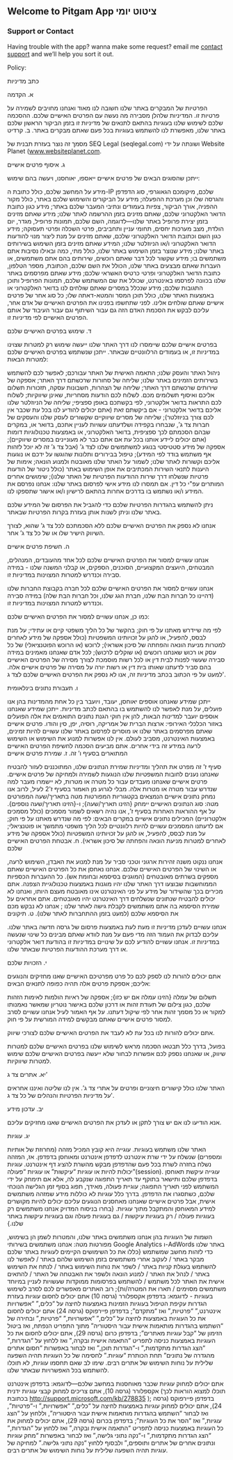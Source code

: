
## Welcome to Pitgam App ציטוט יומי
### Support or Contact

Having trouble with the app? wanna make some request?
email me [contact support](email:guycohendev@gmail.com) and we’ll help you sort it out.


Policy: 

כתב מדיניות

 

א. הקדמה

הפרטיות של המבקרים באתר שלנו חשובה לנו מאוד ואנחנו מחויבים לשמירה על פרטיות זו. המדיניות שלהלן מסבירה מה נעשה עם הפרטים האישיים שלכם.
ההסכמה שלכם לשימוש שלנו בעוגיות בהתאם לתנאים של מדיניות זו בזמן הביקור הראשון שלכם באתר שלנו, מאפשרת לנו להשתמש בעוגיות בכל פעם שאתם מבקרים באתר.
ב. קרדיט


 מסמך זה נוצר בעזרת תבנית של SEQ Legal (seqlegal.com) ושונתה על ידי Website Planet (www.websiteplanet.com.

 

ג. איסוף פרטים אישיים

 

ייתכן שהסוגים הבאים של פרטים אישיים ייאספו, יאוחסנו, ויעשה בהם שימוש:

מידע על המחשב שלכם, כולל כתובת ה-IP שלכם, מיקומכם הגאוגרפי, סוג הדפדפן והגרסה שלו וכן מערכת ההפעלה;
מידע על הביקורים והשימוש שלכם באתר, כולל מקור ההפניה, אורך הביקור, צפיות בעמודים ונתיבי המעבר שלכם באתר;
מידע כגון כתובת הדואר האלקטרוני שלכם, שאתם מזינים בזמן ההרשמה לאתר שלנו;
מידע שאתם מזינים בזמן יצירת פרופיל באתר שלנו—לדוגמה, השם שלכם, תמונות פרופיל, מגדר, יום הולדת, מצב מערכות יחסים, תחומי עניין ותחביבים, פרטי השכלה ופרטי תעסוקה;
מידע כגון השם וכתובת הדואר האלקטרוני שלכם, שאתם מזינים על מנת ליצור מנוי להודעות הדואר האלקטרוני ו/או הניוזלטר שלנו;
המידע שאתם מזינים בזמן השימוש בשירותים באתר שלנו;
מידע שנוצר בזמן השימוש באתר שלנו, כולל מתי, כמה ובאילו נסיבות אתם משתמשים בו;
מידע שקשור לכל דבר שאתם רוכשים, שירותים בהם אתם משתמשים, או העברות שאתם מבצעים באתר שלנו, הכולל את השם שלכם, הכתובת, מספר הטלפון, כתובת הדואר האלקטרוני ופרטי כרטיס האשראי שלכם;
מידע שאתם מפרסמים באתר שלנו בכוונה לפרסמו באינטרנט, שכולל את שם המשתמש שלכם, תמונות הפרופיל ותוכן התגובות שלכם;
מידע שנכלל במסרים שאתם שולחים לנו בדואר האלקטרוני או באמצעות האתר שלנו, כולל תוכן המסר והמטא-דאתה שלו;
כל סוג אחר של פרטים אישיים שאתם שולחים אלינו.
לפני שתחשפו בפנינו את הפרטים האישיים של אדם אחר, עליכם לבקש את הסכמת האדם הזה גם עבור השיתוף וגם עבור העיבוד של אותם הפרטים האישיים לפי מדיניות זו.

 

ד. שימוש בפרטים האישיים שלכם

 

בפרטים אישיים שלכם שיימסרו לנו דרך האתר שלנו ייעשה שימוש רק למטרות שצוינו במדיניות זו, או בעמודים הרלוונטיים שבאתר. ייתכן שנשתמש בפרטים האישיים שלכם למטרות הבאות:

ניהול האתר והעסק שלנו;
התאמה האישית של האתר עבורכם;
לאפשר לכם להשתמש בשירותים הזמינים באתר שלנו;
שליחה של סחורות שרכשתם דרך האתר;
אספקה של שירותים שרכשתם דרך האתר;
שליחה של הצהרות, חשבונות עסקה, תזכורות תשלום אליכם ואיסוף תשלומים מכם.
לשלוח לכם הודעות מסחריות, שאינן שיווקיות;
לשלוח לכם התראות בדואר אלקטרוני, לפי בקשתכם באופן ספציפי;
שליחה של הניוזלטר שלנו אליכם בדואר אלקטרוני - אם ביקשתם זאת (אתם יכולים להודיע לנו בכל עת שכבר אין לכם צורך בניוזלטר);
שליחה של מסרים שיווקיים שקשורים לעסק שלנו והעסקים של חברות צד ג’, שנבחרו בקפידה ושלדעתנו עשויות לעניין אתכם, בדואר או, במקרים שבהם הסכמתם לכך ספציפית, בדואר האלקטרוני, או באמצעות טכנולוגיות דומות (אתם יכולים ליידע אותנו בכל עת אם אתם כבר לא מעוניינים במסרים שיווקיים);
אספקה של מידע סטטיסטי בנוגע למשתמשים שלנו לצד ג’ (אבל צד ג’ זה לא יוכל לזהות אף משתמש בודד לפי המידע);
טיפול בבירורים ותלונות שהוגשו על ידכם או נוגעות אליכם וקשורות לאתר שלנו;
לשמור על האתר שלנו מאובטח ולמנוע הונאה;
אימות של היענות לתנאי השירות המכתיבים את אופן השימוש באתר (כולל ניטור של הודעות פרטיות שנשלחו דרך שירות ההודעות הפרטיות של האתר שלנו);
שימושים אחרים המותרים עפ"י כל דין.
אם תמסרו לנו מידע אישי לפרסום באתר שלנו: אנחנו נפרסם את המידע ו/או נשתמש בו בדרכים אחרות בהתאם לרישיון ו/או אישור שתספקו לנו.

ניתן להשתמש בהגדרות הפרטיות שלכם כדי להגביל את הפרסום של המידע שלכם באתר שלנו וניתן לשנות אותן בעזרת בקרות הפרטיות שבאתר.

אנחנו לא נספק את הפרטים האישיים שלכם ללא הסכמתכם לכל צד ג’ שהוא, לצורך השיווק הישיר שלו או של כל צד ג’ אחר.

 

ה. חשיפת פרטים אישיים

 

אנחנו עשויים למסור את הפרטים האישיים שלכם לכל אחד מהעובדים, המנהלים, המבטחים, היועצים המקצועיים, הסוכנים, הספקים, או קבלני המשנה שלנו - במידה סבירה וכנדרש למטרות המצוינות במדיניות זו.

אנחנו עשויים למסור את הפרטים האישיים שלכם לכל חברה בקבוצת החברות שלנו (דהיינו כל חברות הבת שלנו, חברת הגג שלנו, וכל חברות הבת שלה) במידה סבירה וכנדרש למטרות המצוינות במדיניות זו.

 

כמו כן, אנחנו עשויים למסור את הפרטים האישיים שלכם:

לפי מה שיידרש מאתנו על פי חוק;
בהקשר של כל הליך משפטי קיים או עתידי;
על מנת לבסס, להפעיל, או להגן על זכויותינו המשפטיות (כולל אספקה של מידע לאחרים למטרות מניעת הונאה והפחתה של סיכון אשראי);
לרוכש (או הרוכש הפוטנציאלי) של כל עסק או רכוש שאנחנו רוכשים (או שוקלים לרכוש);
לכל אדם שאנחנו מאמינים במידה סבירה שעשוי לפנות לבית דין או לכל רשות מוסמכת לצורך מסירה של הפרטים האישיים בהם סביר לדעתנו שאותו בית דין או רשות יורה על מסירה של פרטים אישיים אלה.
למעט על פי הכתוב בכתב מדיניות זה, אנו לא נספק את הפרטים האישיים שלכם לצד ג'.

ו. תעבורת נתונים בינלאומית

ייתכן שמידע שאנחנו אוספים יאוחסן, יעובד, ויועבר בין כל אחת מהמדינות בהן אנו פועלים, על מנת לאפשר לנו להשתמש בו בהתאם לכתב מדיניות.
ייתכן שמידע שאנחנו אוספים יועבר למדינות הבאות, להן אין חוקי הגנת נתונים התואמים את אלה הפועלים באזור הכלכלי האירופי: ארצות הברית של אמריקה, רוסיה, יפן, סין והודו.
פרטים אישיים שאתם מפרסמים באתר שלנו או מוסרים לפרסום באתר שלנו עשויים להיות זמינים, באמצעות האינטרנט, מסביב לעולם. אין לנו אפשרות למנוע את השימוש או השימוש לרעה במידע זה בידי אחרים.
אתם מביעים הסכמה לחשיפת הפרטים האישיים המתוארים בסעיף ו’ זה.
ז. שמירת פרטים אישיים

סעיף ז’ זה מפרט את תהליך ומדיניות שמירת הנתונים שלנו, המתוכננים לעזור להבטיח שאנחנו נענים לחובות המשפטיות שלנו הנוגעות לשמירה ולמחיקה של פרטים אישיים.
פרטים אישיים שאנחנו מעבדים עבור כל מטרה או מטרות, לא יישמרו מעבר למה שנדרש עבור מטרה או מטרות אלה.
מבלי לגרוע מן האמור בסעיף ז'2 לעיל, לרוב אנו נמחק נתונים אישיים הנמצאים בקטגוריות המפורטות מטה בתאריך/שעה המפורטים מטה:
סוג הנתונים האישיים יימחק {הזינו תאריך/שעה};
 ו-{הזינו תאריך/שעה נוספים}.
על אף ההוראות האחרות בסעיף ז’, אנו נהיה רשאים לשמור מסמכים (כולל מסמכים אלקטרוניים) המכילים נתונים אישיים במקרים הבאים:
לפי מה שנדרש מאתנו על פי חוק;
אם לדעתנו המסמכים עשויים להיות רלוונטיים לכל הליך משפטי מתמשך או פוטנציאלי;
על מנת לבסס, להפעיל, או להגן על זכויותינו המשפטיות (כולל אספקה של מידע לאחרים למטרות מניעת הונאה והפחתה של סיכון אשראי).
ח. אבטחת הפרטים האישיים שלכם

אנחנו ננקוט משנה זהירות ארגוני וטכני סביר על מנת למנוע את האבדן, השימוש לרעה, או השינוי של הפרטים האישיים שלכם.
אנחנו נאחסן את כל הפרטים האישיים שאתם מספקים בשרתים מאובטחים (המוגנים בסיסמא ובחומת אש).
כל ההעברות הכספיות הממוחשבות שבוצעו דרך האתר שלנו יהיו מוגנות באמצעות טכנולוגיית הצפנה.
אתם מכירים בכך שהשידור של מידע על פני האינטרנט אינו מאובטח מעצם היותו, ואנחנו לא יכולים להבטיח שנתונים שנשלחים דרך האינטרנט יהיו מאובטחים.
אתם אחראים על שמירת הסיסמא בה אתם משתמשים לקבלת גישה לאתר שלנו ; אנחנו לא נבקש מכם את הסיסמא שלכם (למעט בזמן ההתחברות לאתר שלנו).
ט. תיקונים

אנחנו עשויים לעדכן מדיניות זו מעת לעת באמצעות פרסום של גרסה חדשה באתר שלנו. עליכם לבדוק את העמוד הזה מדי פעם על מנת לוודא שאתם מבינים כל שינוי שנעשה במדיניות זו. אנחנו עשויים להודיע לכם על שינויים במדיניות זו בהודעת דואר אלקטרוני או דרך מערכת ההודעות הפרטיות שבאתר שלנו.

 

י. הזכויות שלכם

אתם יכולים להורות לנו לספק לכם כל פרט מפרטיכם האישיים שאנו מחזיקים והנוגעים אליכם; אספקת פרטים אלה תהיה כפופה לתנאים הבאים:

תשלום של עמלה {הזינו עמלה אם יש כזו};
אספקה של ראיות הולמות לאימות הזהות שלכם, כגון צילום של תעודת זהות או דרכון שלכם באישור נוטריון שמאשר נאמנותו למקור או כל מסמך זהות אחר לפי שיקול דעתנו.
על אף האמור לעיל אנחנו עשויים לסרב למסור פרטים אישיים שאתם מבקשים למידה המורשית על פי חוק.

אתם יכולים להורות לנו בכל עת לא לעבד את הפרטים האישיים שלכם לצורכי שיווק.

בפועל, בדרך כלל תבטאו הסכמה מראש לשימוש שלנו בפרטים האישיים שלכם למטרות שיווק, או שאנחנו נספק לכם אפשרות לבחור שלא ייעשה בפרטים האישיים שלכם שימוש למטרות שיווקיות. 

 

יא. אתרים צד ג’

האתר שלנו כולל קישורים חיצוניים ופרטים על אתרי צד ג’. אין לנו שליטה   ואיננו אחראים על מדיניות הפרטיות והנהלים של כל צד ג'.

 

יב. עדכון מידע

אנא הודיעו לנו אם יש צורך לתקן או לעדכן את הפרטים האישיים שאנו מחזיקים עליכם.

 

יג. עוגיות

האתר שלנו משתמש בעוגיות. עוגייה היא קובץ המכיל מזהה (מחרוזת של אותיות ומספרים) שנשלח על ידי שרת אינטרנט לדפדפן אינטרנט ומאוחסן בדפדפן. אז, המזהה נשלח בחזרה לשרת בכל פעם שהדפדפן מבקש מהשרת להציג דף אינטרנט. עוגיות יכולות להיות או עוגיות “עיקשות” או עוגיות “פעולה”(session). עוגייה עיקשת תאוחסן בדפדפן שלכם ותישאר בתוקף עד תאריך התפוגה שנקבע לה, אלא אם תימחק על ידי המשתמש לפני תאריך התפוגה; עוגיית פעולה, מאידך, תפוג בסוף זמן הגלישה הנוכחי שלכם, כשתסגרו את הדפדפן. בדרך כלל עוגיות לא כוללות מידע שמזהה משתמשים אישית, אבל פרטים אישיים שאנחנו מאחסנים הנוגעים עליכם יכולים להיות מקושרים למידע המאוחסן והמתקבל מתוך עוגיות. {בחרו בניסוח המדויק אנחנו משתמשים רק בעוגיות פעולה / רק בעוגיות עיקשות / גם בעוגיות פעולה וגם בעוגיות עיקשות באתר שלנו.}

השמות של העוגיות בהן אנחנו משתמשים באתר שלנו, והמטרות לשמן הן בשימוש, מפורטות מטה:
אנחנו משתמשים בשירותי Google Analytics ו-AdWords באתר שלנו כדי לזהות מחשב שמשתמש {כללו את כל השימושים הקיימים לעוגיות באתר שלכם מבקר באתר / לעקוב אחרי משתמשים בזמן השימוש שלהם באתר / לאפשר לנו להשתמש בעגלת קניות באתר / לשפר את נוחות השימוש באתר / לנתח את השימוש באתר / לנהל את האתר / למנוע הונאה ולשפר את האבטחה של האתר / להתאים אישית את האתר לכל משתמש / להשתמש בפרסומות ממוקדות שעשויות לעניין במיוחד משתמשים מסוימים / תארו את המטרה/ות};
רוב האתרים מאפשרים לכם לסרב לשימוש בעוגיות - לדוגמא:
בדפדפן אקספלורר (גרסה 10) אתם יכולים לחסום עוגיות בעזרת הגדרות עקיפת הטיפול בעוגיות הזמינות באמצעות לחיצה על “כלים,” “אפשרויות אינטרנט,” “פרטיות,” ואז “מתקדם”;
בדפדפן פיירפוקס (גרסה 24) אתם יכולים לחסום את כל העוגיות באמצעות לחיצה על “כלים,” “אפשרויות,” “פרטיות,” ובחירה של “השתמש בהגדרות מותאמות אישית עבור היסטוריה” מתוך התפריט הנפתח, ואז ביטול הזימון של “קבל עוגיות מאתרים”;
בדפדפן כרום (גרסה 29), אתם יכולים לחסום את כל העוגיות באמצעות כניסה לתפריט “התאמה אישית ובקרה,” ואז ללחוץ על “הגדרות,” “הצג הגדרות מתקדמות,” ו-“הגדרות תוכן,” ואז לבחור באפשרות “חסום אתרים מהגדרה של נתונים” תחת הכותרת “עוגיות.”
לחסימה של כל העוגיות תהיה השפעה שלילית על נוחות השימוש של אתרים רבים. שימו לב שאם תחסמו עוגיות, לא תוכלו להשתמש בכל האפשרויות שבאתר שלנו.

אתם יכולים למחוק עוגיות שכבר מאוחסנות במחשב שלכם—לדוגמא:
בדפדפן אינטרנט אקספלורר (גרסה 10), אתם צריכים למחוק קבצי עוגיות ידנית (תוכלו למצוא הוראות לכך בכתובת http://support.microsoft.com/kb/278835 );
בדפדפן פיירפוקס (גרסה 24), אתם יכולים למחוק עוגיות באמצעות לחיצה על “כלים,” “אפשרויות,” ו-“פרטיות”, ואז לבחור “השתמש בהגדרות מותאמות אישית עבור היסטוריה”, וללחוץ על “הצג עוגיות,” ואז “הסר את כל העוגיות”;
בדפדפן בכרום (גרסה 29), אתם יכולים למחוק את כל העוגיות באמצעות כניסה לתפריט “התאמה אישית ובקרה,” ואז ללחוץ על “הגדרות,” “הצג הגדרות מתקדמות,” ו-“נקה נתוני גלישה,” ואז לבחור באפשרות “מחק עוגיות ונתונים אחרים של אתרים ותוספים,” ולבסוף ללחוץ “נקה נתוני גלישה.”
למחיקה של עוגיות תהיה השפעה שלילית על נוחות השימוש של אתרים רבים.
 
